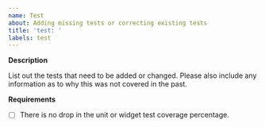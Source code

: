 ```yaml
---
name: Test
about: Adding missing tests or correcting existing tests
title: 'test: '
labels: test
---
```


**Description**

List out the tests that need to be added or changed. Please also include any information as to why this was not covered in the past.

**Requirements**

- [ ] There is no drop in the unit or widget test coverage percentage.